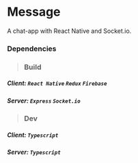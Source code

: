 # Message
A chat-app with React Native and Socket.io.

### Dependencies
> ### Build

##### Client: ***`React Native`*** ***`Redux`*** ***`Firebase`*** 

##### Server: ***`Express`*** ***`Socket.io`*** 

> ### Dev

##### Client: ***`Typescript`*** 

##### Server: ***`Typescript`*** 
